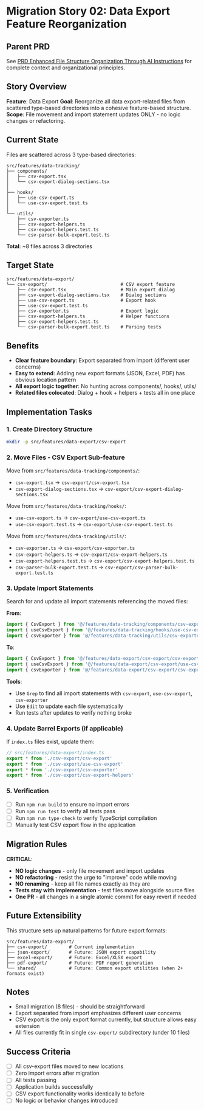 # Migration Story 02: Data Export Feature Reorganization

## Parent PRD
See [PRD Enhanced File Structure Organization Through AI Instructions](../PRD%20Enhanced%20File%20Structure%20Organization%20Through%20AI%20Instructions.md) for complete context and organizational principles.

## Story Overview

**Feature**: Data Export
**Goal**: Reorganize all data export-related files from scattered type-based directories into a cohesive feature-based structure.
**Scope**: File movement and import statement updates ONLY - no logic changes or refactoring.

## Current State

Files are scattered across 3 type-based directories:

```
src/features/data-tracking/
├── components/
│   ├── csv-export.tsx
│   └── csv-export-dialog-sections.tsx
│
├── hooks/
│   ├── use-csv-export.ts
│   └── use-csv-export.test.ts
│
└── utils/
    ├── csv-exporter.ts
    ├── csv-export-helpers.ts
    ├── csv-export-helpers.test.ts
    └── csv-parser-bulk-export.test.ts
```

**Total**: ~8 files across 3 directories

## Target State

```
src/features/data-export/
└── csv-export/                           # CSV export feature
    ├── csv-export.tsx                    # Main export dialog
    ├── csv-export-dialog-sections.tsx    # Dialog sections
    ├── use-csv-export.ts                 # Export hook
    ├── use-csv-export.test.ts
    ├── csv-exporter.ts                   # Export logic
    ├── csv-export-helpers.ts             # Helper functions
    ├── csv-export-helpers.test.ts
    └── csv-parser-bulk-export.test.ts    # Parsing tests
```

## Benefits

- **Clear feature boundary**: Export separated from import (different user concerns)
- **Easy to extend**: Adding new export formats (JSON, Excel, PDF) has obvious location pattern
- **All export logic together**: No hunting across components/, hooks/, utils/
- **Related files colocated**: Dialog + hook + helpers + tests all in one place

## Implementation Tasks

### 1. Create Directory Structure

```bash
mkdir -p src/features/data-export/csv-export
```

### 2. Move Files - CSV Export Sub-feature

Move from `src/features/data-tracking/components/`:
- `csv-export.tsx` → `csv-export/csv-export.tsx`
- `csv-export-dialog-sections.tsx` → `csv-export/csv-export-dialog-sections.tsx`

Move from `src/features/data-tracking/hooks/`:
- `use-csv-export.ts` → `csv-export/use-csv-export.ts`
- `use-csv-export.test.ts` → `csv-export/use-csv-export.test.ts`

Move from `src/features/data-tracking/utils/`:
- `csv-exporter.ts` → `csv-export/csv-exporter.ts`
- `csv-export-helpers.ts` → `csv-export/csv-export-helpers.ts`
- `csv-export-helpers.test.ts` → `csv-export/csv-export-helpers.test.ts`
- `csv-parser-bulk-export.test.ts` → `csv-export/csv-parser-bulk-export.test.ts`

### 3. Update Import Statements

Search for and update all import statements referencing the moved files:

**From**:
```typescript
import { CsvExport } from '@/features/data-tracking/components/csv-export'
import { useCsvExport } from '@/features/data-tracking/hooks/use-csv-export'
import { csvExporter } from '@/features/data-tracking/utils/csv-exporter'
```

**To**:
```typescript
import { CsvExport } from '@/features/data-export/csv-export/csv-export'
import { useCsvExport } from '@/features/data-export/csv-export/use-csv-export'
import { csvExporter } from '@/features/data-export/csv-export/csv-exporter'
```

**Tools**:
- Use `Grep` to find all import statements with `csv-export`, `use-csv-export`, `csv-exporter`
- Use `Edit` to update each file systematically
- Run tests after updates to verify nothing broke

### 4. Update Barrel Exports (if applicable)

If `index.ts` files exist, update them:

```typescript
// src/features/data-export/index.ts
export * from './csv-export/csv-export'
export * from './csv-export/use-csv-export'
export * from './csv-export/csv-exporter'
export * from './csv-export/csv-export-helpers'
```

### 5. Verification

- [ ] Run `npm run build` to ensure no import errors
- [ ] Run `npm run test` to verify all tests pass
- [ ] Run `npm run type-check` to verify TypeScript compilation
- [ ] Manually test CSV export flow in the application

## Migration Rules

**CRITICAL**:
- **NO logic changes** - only file movement and import updates
- **NO refactoring** - resist the urge to "improve" code while moving
- **NO renaming** - keep all file names exactly as they are
- **Tests stay with implementation** - test files move alongside source files
- **One PR** - all changes in a single atomic commit for easy revert if needed

## Future Extensibility

This structure sets up natural patterns for future export formats:

```
src/features/data-export/
├── csv-export/        # Current implementation
├── json-export/       # Future: JSON export capability
├── excel-export/      # Future: Excel/XLSX export
├── pdf-export/        # Future: PDF report generation
└── shared/            # Future: Common export utilities (when 2+ formats exist)
```

## Notes

- Small migration (8 files) - should be straightforward
- Export separated from import emphasizes different user concerns
- CSV export is the only export format currently, but structure allows easy extension
- All files currently fit in single `csv-export/` subdirectory (under 10 files)

## Success Criteria

- [ ] All csv-export files moved to new locations
- [ ] Zero import errors after migration
- [ ] All tests passing
- [ ] Application builds successfully
- [ ] CSV export functionality works identically to before
- [ ] No logic or behavior changes introduced
